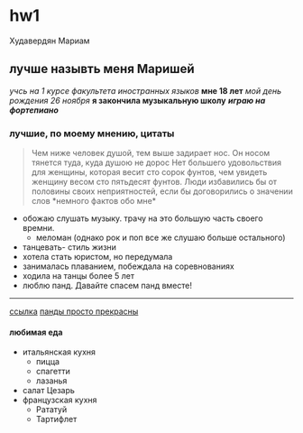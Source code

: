 # hw1
Худавердян Мариам
## лучше назывть меня Маришей
*учсь на 1 курсе факультета иностранных языков*
**мне 18 лет**
_мой день рождения 26 ноября_
__я закончила музыкальную школу__
***играю на фортепиано***
### лучшие, по моему мнению, цитаты
> Чем ниже человек душой, тем выше задирает нос. Он носом тянется туда, куда душою не дорос
> Нет большего удовольствия для женщины, которая весит сто сорок фунтов, чем увидеть женщину весом сто пятьдесят фунтов.
> Люди избавились бы от половины своих неприятностей, если бы договорились о значении слов
\*немного фактов обо мне\*
- обожаю слушать музыку. трачу на это большую часть своего времни.
   - меломан (однако рок и поп все же слушаю больше остального)
- танцевать- стиль жизни
- хотела стать юристом, но передумала 
- занималась плаванием, побеждала на соревнованиях
- ходила на танцы более 5 лет
- люблю панд. Давайте спасем панд вместе!
****
[ссылка](https://pandarina.com/panda_facts)
[панды просто прекрасны](https://www.belnovosti.by/sites/default/files/article/03-07-2017/kakie-zvuki-izdaet-panda-slushat-golos-pandy-sweetpanda.ru_.ru_.jpg)
#### любимая еда
* итальянская кухня
    * пицца
    * спагетти
    * лазанья
* салат Цезарь
* французская кухня
    * Рататуй
    * Тартифлет
